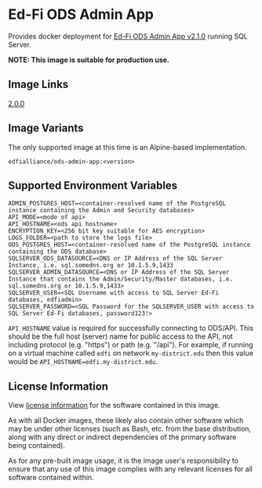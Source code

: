 # Ed-Fi ODS Admin App

Provides docker deployment for [Ed-Fi ODS Admin App
v2.1.0](https://techdocs.ed-fi.org/display/ADMIN/) running SQL Server.

**NOTE: This image is suitable for production use.**

## Image Links

[2.0.0](https://github.com/Ed-Fi-Alliance-OSS/Ed-Fi-ODS-Docker/blob/v2.0.0/Web-Ods-Admin/Alpine/mssql/Dockerfile)

## Image Variants

The only supported image at this time is an Alpine-based implementation.

`edfialliance/ods-admin-app:<version>`

## Supported Environment Variables

```none
ADMIN_POSTGRES_HOST=<container-resolved name of the PostgreSQL instance containing the Admin and Security databases>
API_MODE=<mode of api>
API_HOSTNAME=<ods api hostname>
ENCRYPTION_KEY=<256 bit key suitable for AES encryption>
LOGS_FOLDER=<path to store the logs file>
ODS_POSTGRES_HOST=<container-resolved name of the PostgreSQL instance containing the ODS database>
SQLSERVER_ODS_DATASOURCE=<DNS or IP Address of the SQL Server Instance, i.e. sql.somedns.org or 10.1.5.9,1433
SQLSERVER_ADMIN_DATASOURCE=<DNS or IP Address of the SQL Server Instance that contains the Admin/Security/Master databases, i.e. sql.somedns.org or 10.1.5.9,1433>
SQLSERVER_USER=<SQL Username with access to SQL Server Ed-Fi databases, edfiadmin>
SQLSERVER_PASSWORD=<SQL Password for the SQLSERVER_USER with access to SQL Server Ed-Fi databases, password123!>
```

`API_HOSTNAME` value is required for successfully connecting to ODS/API. This should be the full host (server) name for public access to the API, not including protocol (e.g. "https") or path (e.g. "/api"). For example, if running on a virtual machine called `edfi` on network `my-district.edu` then this value would be `API_HOSTNAME=edfi.my-district.edu`.

## License Information

View [license
information](https://github.com/Ed-Fi-Alliance-OSS/Ed-Fi-ODS-Docker/blob/main/LICENSE)
for the software contained in this image.

As with all Docker images, these likely also contain other software which may be
under other licenses (such as Bash, etc. from the base distribution, along with
any direct or indirect dependencies of the primary software being contained).

As for any pre-built image usage, it is the image user's responsibility to
ensure that any use of this image complies with any relevant licenses for all
software contained within.
